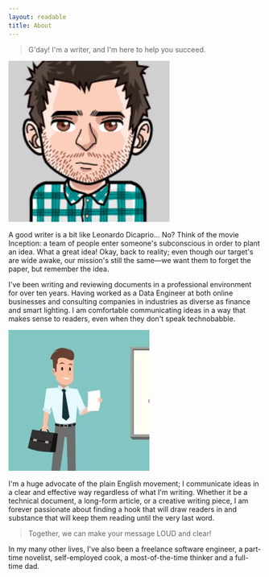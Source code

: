 ```yaml
---
layout: readable
title: About
---
```


> G'day! I'm a writer, and I'm here to help you succeed.

![me](/assets/img/avatar.jpg)

A good writer is a bit like Leonardo Dicaprio... No? Think of the movie Inception: a team of people enter someone's subconscious in order to plant an idea. What a great idea! Okay, back to reality; even though our target's are wide awake, our mission's still the same—we want them to forget the paper, but remember the idea.

I've been writing and reviewing documents in a professional environment for over ten years. Having worked as a Data Engineer at both online businesses and consulting companies in industries as diverse as finance and smart lighting. I am comfortable communicating ideas in a way that makes sense to readers, even when they don't speak technobabble.

![metoo](/assets/img/avatar2.jpg)

I'm a huge advocate of the plain English movement; I communicate ideas in a clear and effective way regardless of what I'm writing. Whether it be a technical document, a long-form article, or a creative writing piece, I am forever passionate about finding a hook that will draw readers in and substance that will keep them reading until the very last word.

> Together, we can make your message LOUD and clear!

In my many other lives, I've also been a freelance software engineer, a part-time novelist, self-employed cook, a most-of-the-time thinker and a full-time dad.
